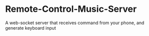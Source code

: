 # Remote-Control-Music-Server
A web-socket server that receives command from your phone, and generate keyboard input
